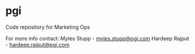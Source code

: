 # pgi
Code repository for Marketing Ops

For more info contact:
Myles Stupp - myles.stupp@pgi.com
Hardeep Rajput - hardeep.rajput@pgi.com